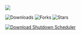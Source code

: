 <p align="left">
    <img src="https://cdn.discordapp.com/attachments/944941820373270528/1144994168096178237/image.png"
</p>
  
![Downloads](https://img.shields.io/github/downloads/Nicuse/ShutdownScheduler/total?style=flat-square&logo=github)
![Forks](https://img.shields.io/github/forks/Nicuse/ShutdownScheduler?style=flat-square&logo=github)
![Stars](https://img.shields.io/github/stars/Nicuse/ShutdownScheduler?style=flat-square&logo=github)

[![Download Shutdown Scheduler](https://img.shields.io/badge/Download-Shutdown%20Scheduler-Red?style=for-the-badge)](https://github.com/Nicuse/ShutdownScheduler/releases/download/v1.0.0/ShutdownScheduler.exe)
